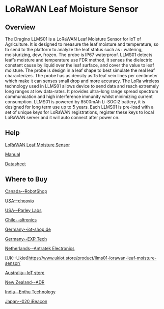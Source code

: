 # LoRaWAN Leaf Moisture Sensor

## Overview
The Dragino LLMS01 is a LoRaWAN Leaf Moisture Sensor for IoT of Agriculture. It is
designed to measure the leaf moisture and temperature, so to send to the platform to
analyze the leaf status such as : watering, moisturizing, dew, frozen. The probe is IP67
waterproof.
LLMS01 detects leaf’s moisture and temperature use FDR method, it senses the dielectric
constant cause by liquid over the leaf surface, and cover the value to leaf moisture. The
probe is design in a leaf shape to best simulate the real leaf characterizes. The probe has as
density as 15 leaf vein lines per centimeter which make it can senses small drop and more
accuracy.
The LoRa wireless technology used in LLMS01 allows device to send data and reach
extremely long ranges at low data-rates. It provides ultra-long range spread spectrum
communication and high interference immunity whilst minimizing current consumption.
LLMS01 is powered by 8500mAh Li-SOCI2 battery, it is designed for long term use up to 5
years.
Each LLMS01 is pre-load with a set of unique keys for LoRaWAN registrations, register these
keys to local LoRaWAN server and it will auto connect after power on.

## Help
[LoRaWAN Leaf Moisture Sensor](https://www.dragino.com/products/agriculture-weather-station/item/183-llms01.html)

[Manual](https://www.dragino.com/downloads/downloads/LoRa_End_Node/LLMS01/LoRaWAN_Leaf_Moisture_Sensor_UserManual_v1.0%283%29.pdf)

[Datasheet](https://www.dragino.com/downloads/downloads/LoRa_End_Node/LLMS01/Datasheet-LLMS01-LoRaWAN%20Leaf%20Moisture%20Sensor.pdf)


## Where to Buy

[Canada--RobotShop](https://www.robotshop.com/en/dragino-technology.html)

[USA--choovio](https://www.choovio.com/product/llms01-lorawan-leaf-moisture-sensor/)

[USA--Parley Labs](https://shop.parleylabs.com/collections/dragino)

[Chile--altronics](https://altronics.cl/index.php?route=product/search&search=dragino)

[Germany--iot-shop.de](https://iot-shop.de/shop/category/marke-dragino-105)

[Germany--EXP Tech](https://www.exp-tech.de/plattformen/lora/10537/dragino-llms01-eu868-lorawan-leaf-moisture-sensor)

[Netherlands--Antratek Electronics](https://www.antratek.nl/dragino)

[UK--Ukiot]https://www.ukiot.store/product/llms01-lorawan-leaf-moisture-sensor/

[Australia--IoT store](https://www.iot-store.com.au/collections/dragino/products/llms01-lorawan-wireless-leaf-moisture-sensor)

[New Zealand--ADR](https://www.adriley.co.nz/products-and-services/iot-range)

[India--Enthu Technology](https://www.enthutech.in/zh_HK/shop/product/llms01-lorawan-leaf-moisture-sensor-2784)

[Japan--020 iBeacon](https://www.thethingsnetwork.org/device-repository/)
